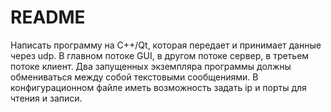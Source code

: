 # README #

Написать программу на С++/Qt, которая передает и принимает данные через udp. В главном потоке GUI, в другом потоке сервер, в третьем потоке клиент. Два запущенных экземпляра программы должны обмениваться между собой текстовыми сообщениями. В конфигурационном файле иметь возможность задать ip и порты для чтения и записи.